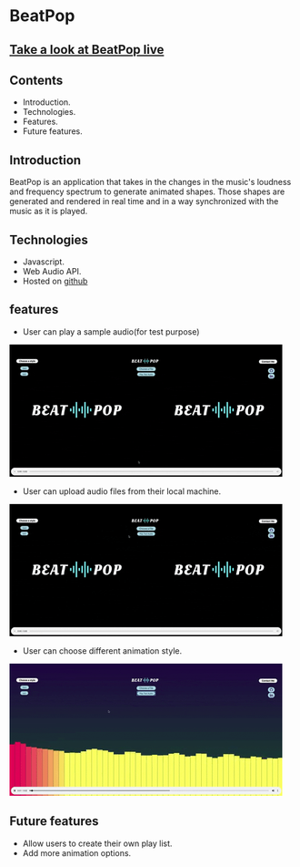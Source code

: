 # BeatPop

## [Take a look at BeatPop live](https://sanaanymoe.github.io/)
## Contents
* Introduction. 
* Technologies.
* Features.
* Future features.

## Introduction

BeatPop is an application that takes in the changes in the music's loudness and frequency spectrum to generate animated shapes. Those shapes are generated and rendered in real time and in a way synchronized with the music as it is played. 

## Technologies

* Javascript.
* Web Audio API.
* Hosted on [github](https://sanaanymoe.github.io/)

## features

* User can play a sample audio(for test purpose)

![](Animated.gif)

* User can upload audio files from their local machine.

![](Animated2.gif)

* User can choose different animation style.

![](Animated3.gif)

## Future features

* Allow users to create their own play list.
* Add more animation options.
